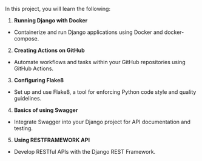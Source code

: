 In this project, you will learn the following:

1. **Running Django with Docker**
  - Containerize and run Django applications using Docker and docker-compose.

2. **Creating Actions on GitHub**
  - Automate workflows and tasks within your GitHub repositories using GitHub Actions.

3. **Configuring Flake8**
  - Set up and use Flake8, a tool for enforcing Python code style and quality guidelines.

4. **Basics of using Swagger**
  - Integrate Swagger into your Django project for API documentation and testing.

5. **Using RESTFRAMEWORK API**
  - Develop RESTful APIs with the Django REST Framework.